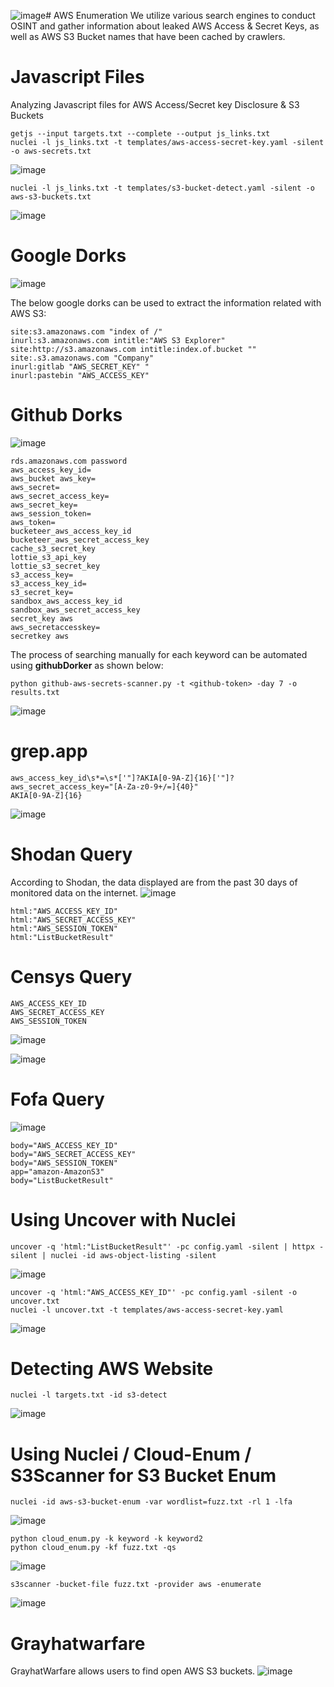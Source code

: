 ![image](https://github.com/user-attachments/assets/bdbaa0bd-d7be-4281-aeec-4a8277f947dc)# AWS Enumeration
We utilize various search engines to conduct OSINT and gather information about leaked AWS Access & Secret Keys, as well as AWS S3 Bucket names that have been cached by crawlers.
# Javascript Files
Analyzing Javascript files for AWS Access/Secret key Disclosure & S3 Buckets
```
getjs --input targets.txt --complete --output js_links.txt
nuclei -l js_links.txt -t templates/aws-access-secret-key.yaml -silent -o aws-secrets.txt
```
![image](https://github.com/user-attachments/assets/c0b58523-c277-439e-b4fa-e7d2e541a659)
```
nuclei -l js_links.txt -t templates/s3-bucket-detect.yaml -silent -o aws-s3-buckets.txt
```
![image](https://github.com/user-attachments/assets/874ca92f-94d0-42e3-9367-0f66a8613675)


# Google Dorks
![image](https://github.com/user-attachments/assets/23a943cf-3451-49b8-a6d0-8d9ed72c5b05)

The below google dorks can be used to extract the information related with AWS S3:
```
site:s3.amazonaws.com "index of /"
inurl:s3.amazonaws.com intitle:"AWS S3 Explorer"
site:http://s3.amazonaws.com intitle:index.of.bucket ""
site:.s3.amazonaws.com "Company"
inurl:gitlab "AWS_SECRET_KEY" "
inurl:pastebin "AWS_ACCESS_KEY"
```
# Github Dorks
![image](https://github.com/user-attachments/assets/9ad909e9-2c52-48ff-a5f7-8917e2e9521c)
```
rds.amazonaws.com password
aws_access_key_id=
aws_bucket aws_key=
aws_secret=
aws_secret_access_key=
aws_secret_key=
aws_session_token=
aws_token=
bucketeer_aws_access_key_id
bucketeer_aws_secret_access_key
cache_s3_secret_key
lottie_s3_api_key
lottie_s3_secret_key
s3_access_key=
s3_access_key_id=
s3_secret_key=
sandbox_aws_access_key_id
sandbox_aws_secret_access_key
secret_key aws
aws_secretaccesskey=
secretkey aws
```
The process of searching manually for each keyword can be automated using **githubDorker** as shown below:
```
python github-aws-secrets-scanner.py -t <github-token> -day 7 -o results.txt
```
![image](https://github.com/user-attachments/assets/5e04a139-f9c3-4f4a-bb17-6d950c649056)
# grep.app
```
aws_access_key_id\s*=\s*['"]?AKIA[0-9A-Z]{16}['"]?
aws_secret_access_key="[A-Za-z0-9+/=]{40}"
AKIA[0-9A-Z]{16}
```
![image](https://github.com/user-attachments/assets/8db9fd1a-f5c4-4eb8-870d-4f058f8ffc05)

# Shodan Query
According to Shodan, the data displayed are from the past 30 days of monitored data on the internet.
![image](https://github.com/user-attachments/assets/2da48880-8619-4c88-93d7-7cf088400988)
```
html:"AWS_ACCESS_KEY_ID"
html:"AWS_SECRET_ACCESS_KEY"
html:"AWS_SESSION_TOKEN"
html:"ListBucketResult"
```
# Censys Query
```
AWS_ACCESS_KEY_ID
AWS_SECRET_ACCESS_KEY
AWS_SESSION_TOKEN
```
![image](https://github.com/user-attachments/assets/b597f5fb-703b-44e7-af72-7509a26806f2)

![image](https://github.com/user-attachments/assets/7a44bd00-6a3f-4b8f-acad-76f3054bccba)

# Fofa Query
![image](https://github.com/user-attachments/assets/726c3616-3b20-4200-9fe7-ddb38890edd6)
```
body="AWS_ACCESS_KEY_ID"
body="AWS_SECRET_ACCESS_KEY"
body="AWS_SESSION_TOKEN"
app="amazon-AmazonS3"
body="ListBucketResult"
```
# Using Uncover with Nuclei
```
uncover -q 'html:"ListBucketResult"' -pc config.yaml -silent | httpx -silent | nuclei -id aws-object-listing -silent
```
![image](https://github.com/user-attachments/assets/1c42d75d-aea8-449d-b6fb-86993edd884b)
```
uncover -q 'html:"AWS_ACCESS_KEY_ID"' -pc config.yaml -silent -o uncover.txt
nuclei -l uncover.txt -t templates/aws-access-secret-key.yaml
```
![image](https://github.com/user-attachments/assets/a0a33f95-1a4b-4eb8-a497-8cd328b0770e)

# Detecting AWS Website
```
nuclei -l targets.txt -id s3-detect
```
![image](https://github.com/user-attachments/assets/4a22b2ad-9629-4581-8b5e-593433a3439a)

# Using Nuclei / Cloud-Enum / S3Scanner for S3 Bucket Enum
```
nuclei -id aws-s3-bucket-enum -var wordlist=fuzz.txt -rl 1 -lfa
```
![image](https://github.com/user-attachments/assets/3b7b4a5a-1d3c-484e-9b6c-85aa214fbd93)
```
python cloud_enum.py -k keyword -k keyword2
python cloud_enum.py -kf fuzz.txt -qs
```
![image](https://github.com/user-attachments/assets/e981894c-b42e-4328-b4fa-33f44a6fba6a)
```
s3scanner -bucket-file fuzz.txt -provider aws -enumerate
```
![image](https://github.com/user-attachments/assets/4d5bfc7b-16de-40d1-8e1b-efdd060a6286)
# Grayhatwarfare
GrayhatWarfare allows users to find open AWS S3 buckets.
![image](https://github.com/user-attachments/assets/a2f65204-07ac-46c5-8bda-78bf845abb66)



